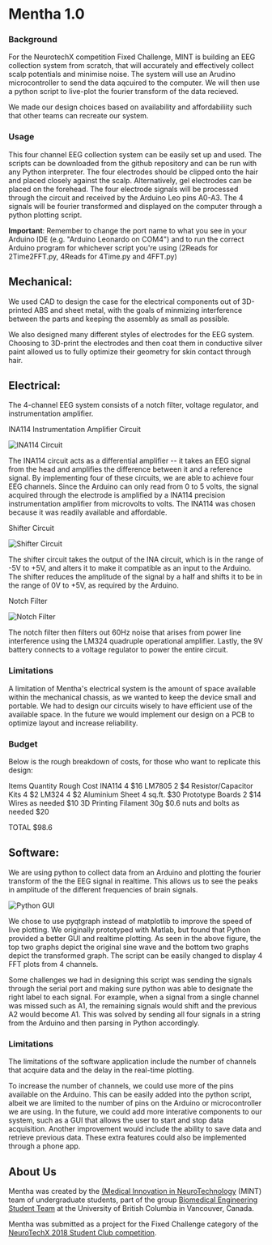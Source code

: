 # Mentha 1.0

### Background

For the NeurotechX competition Fixed Challenge, MINT is building an EEG collection system from scratch, that will accurately and effectively collect scalp potentials and minimise noise.
The system will use an Arudino microcontroller to send the data aqcuired to the computer. We will then use a python script to live-plot the fourier transform of the data recieved. 

We made our design choices based on availability and affordabiliity such that other teams can recreate our system. 

### Usage
This four channel EEG collection system can be easily set up and used. The scripts can be downloaded from the github repository and can be run with any Python interpreter. The four electrodes should be clipped onto the hair and placed closely against the scalp. Alternatively, gel electrodes can be placed on the forehead. 
The four electrode signals will be processed through the circuit and received by the Arduino Leo pins A0-A3. The 4 signals will be fourier transformed and displayed on the computer through a python plotting script. 

**Important**: Remember to change the port name to what you see in your Arduino IDE (e.g. "Arduino Leonardo on COM4") and to run the correct Arduino program for whichever script you're using (2Reads for 2Time2FFT.py, 4Reads for 4Time.py and 4FFT.py)

## Mechanical:
We used CAD to design the case for the electrical components out of 3D-printed ABS and sheet metal, with the goals of minmizing interference between the parts and keeping the assembly as small as possible. 

We also designed many different styles of electrodes for the EEG system. Choosing to 3D-print the electrodes and then coat them in conductive silver paint allowed us to fully optimize their geometry for skin contact through hair.

## Electrical:
The 4-channel EEG system consists of a notch filter, voltage regulator, and instrumentation amplifier. 

INA114 Instrumentation Amplifier Circuit

![INA114 Circuit](https://raw.githubusercontent.com/UBCMint/FixedChallenge/master/Electrical/INA114Circuit.png)

The INA114 circuit acts as a differential amplifier -- it takes an EEG signal from the head and amplifies the difference between it and a reference signal. By implementing four of these circuits, we are able to achieve four EEG channels. Since the Arduino can only read from 0 to 5 volts, the signal acquired through the electrode is amplified by a INA114 precision instrumentation amplifier from microvolts to volts. The INA114 was chosen because it was readily available and affordable. 

Shifter Circuit

![Shifter Circuit](https://raw.githubusercontent.com/UBCMint/FixedChallenge/master/Electrical/ShifterCircuit.png)

The shifter circuit takes the output of the INA circuit, which is in the range of -5V to +5V, and alters it to make it compatible as an input to the Arduino. The shifter reduces the amplitude of the signal by a half and shifts it to be in the range of 0V to +5V, as required by the Arduino. 

Notch Filter

![Notch Filter](https://raw.githubusercontent.com/UBCMint/FixedChallenge/master/Electrical/NotchFilter.png)

The notch filter then filters out 60Hz noise that arises from power line interference using the LM324 quadruple operational amplifier. Lastly, the 9V battery connects to a voltage regulator to power the entire circuit.

### Limitations

A limitation of Mentha's electrical system is the amount of space available within the mechanical chassis, as we wanted to keep the device small and portable. We had to design our circuits wisely to have efficient use of the available space. In the future we would implement our design on a PCB to optimize layout and increase reliability. 

### Budget
Below is the rough breakdown of costs, for those who want to replicate this design:

Items                     Quantity      Rough Cost
INA114                    4	            $16
LM7805                    2	            $4
Resistor/Capacitor Kits   4	            $2
LM324                     4	            $2
Aluminium Sheet           4 sq.ft.	    $30
Prototype Boards	        2             $14
Wires	                    as needed     $10
3D Printing Filament      30g	          $0.6
nuts and bolts	          as needed     $20

TOTAL	                                  $98.6


## Software:
We are using python to collect data from an Arduino and plotting the fourier transform of the the EEG signal in realtime. This allows us to see the peaks in amplitude of the different frequencies of brain signals.

![Python GUI](https://raw.githubusercontent.com/UBCMint/FixedChallenge/master/PythonGUI/screenshots/plot.PNG)

We chose to use pyqtgraph instead of matplotlib to improve the speed of live plotting. We originally prototyped with Matlab, but found that Python provided a better GUI and realtime plotting.
As seen in the above figure, the top two graphs depict the original sine wave and the bottom two graphs depict the transformed graph. The script can be easily changed to display 4 FFT plots from 4 channels.

Some challenges we had in designing this script was sending the signals through the serial port and making sure python was able to designate the right label to each signal. For example, when a signal from a single channel was missed such as A1, the remaining signals would shift and the previous
A2 would become A1. This was solved by sending all four signals in a string from the Arduino and then parsing in Python accordingly. 

### Limitations
The limitations of the software application include the number of channels that acquire data and the delay in the real-time plotting.

To increase the number of channels, we could use more of the pins available on the Arduino. This can be easily added into the python script, albeit we are limited to the 
number of pins on the Arduino or microcontroller we are using. In the future, we could add more interative components to our system, such as a GUI that allows the user to start and stop data acquisition. Another improvement would include the ability to save data and retrieve previous data. These
extra features could also be implemented through a phone app. 

## About Us

Mentha was created by the [(Medical Innovation in NeuroTechnology](https://ubcmint.github.io/) (MINT) team of undergraduate students, part of the group [Biomedical Engineering Student Team](http://www.ubcbest.com/) at the University of British Columbia in Vancouver, Canada.

Mentha was submitted as a project for the Fixed Challenge category of the [NeuroTechX 2018 Student Club competition](https://neurotechx.github.io/studentclubs/competition/).
